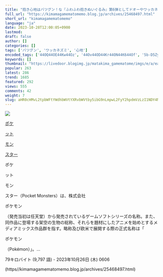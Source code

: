 ```yaml
---
title: "抱き心地はバツグン！な『ふわふわ抱きぬいぐるみ』第6弾としてドオーやワッカネズミらが11"
full_url: "https://kimamagamematomemo.blog.jp/archives/25468497.html"
short_url: "kimamagamematomemo"
language: "ja"
date: 2023-10-28T12:00:05+0900
lastmod: 
draft: false
author: []
categories: []
tags: ['バツグン', 'ワッカネズミ', '心地']
encoded_tags: ['44OQ44OE44Kw44Oz', '44Ov44OD44Kr44ON44K644Of', '5b-D5Zyw']
keywords: []
thumbnail: "https://livedoor.blogimg.jp/matakima_gamematome/imgs/e/a/eace16ff-s.jpg"
popular: 263
latest: 286
trend: 1685
featured: 292
views: 555
comments: 42
weight: 7
slug: aHR0cHMvL2tpbWFtYWdhbWVtYXRvbWVtby5ibG9nLmpwL2FyY2hpdmVzLzI1NDY4NDk3Lmh0bWw=
---
```


![](https://livedoor.blogimg.jp/matakima_gamematome/imgs/e/a/eace16ff-s.jpg)

<div><a target='_blank' href='https//ja.wikipedia.org/wiki/%E3%83%9D%E3%82%B1%E3%83%83%E3%83%88%E3%83%A2%E3%83%B3%E3%82%B9%E3%82%BF%E3%83%BC' title='ポケットモンスター'><p>ポケ</p>ット<p>モン</p>スター</a> <p class='searchresult'><p>ポケ</p>ット<p>モン</p>スター（Pocket Monsters）は、株式会社<p>ポケモン</p>（発売当初は任天堂）から発売されているゲームソフトシリーズの名称。また、同作品に登場する架空の生物の総称、それらを題材にしたアニメを始めとするメディアミックス作品群を指す。略称及び欧米で展開する際の正式名称は「<p>ポケモン</p>（Pokémon）」。…</p> <p class='mw-search-result-data'>79キロバイト (9,797 語) - 2023年10月26日 (木) 0606</p></div>

(https//kimamagamematomemo.blog.jp/archives/25468497.html)
